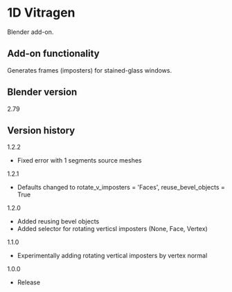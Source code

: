 # 1D Vitragen

Blender add-on.

Add-on functionality
-
Generates frames (imposters) for stained-glass windows.

Blender version
-
2.79

Version history
-
1.2.2
- Fixed error with 1 segments source meshes

1.2.1
- Defaults changed to rotate_v_imposters = 'Faces', reuse_bevel_objects = True 

1.2.0
- Added reusing bevel objects
- Added selector for rotating verticsl imposters (None, Face, Vertex)

1.1.0
- Experimentally adding rotating vertical imposters by vertex normal

1.0.0
- Release
